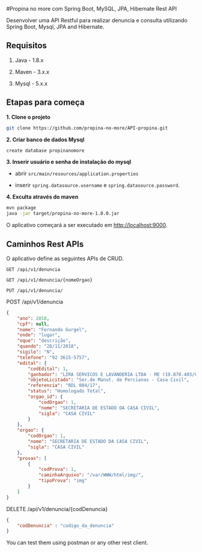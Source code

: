 #Propina no more com Spring Boot, MySQL, JPA, Hibernate Rest API

Desenvolver uma API Restful para realizar denuncia e consulta utilizando Spring Boot, Mysql, JPA and Hibernate.

## Requisitos

1. Java - 1.8.x

2. Maven - 3.x.x

3. Mysql - 5.x.x

## Etapas para começa

**1. Clone o projeto**

```bash
git clone https://github.com/propina-no-more/API-propina.git
```

**2. Criar banco de dados Mysql**
```bash
create database propinanomore
```

**3. Inserir usuário e senha de instalação do mysql**

+ abrir `src/main/resources/application.properties`

+ inserir `spring.datasource.username` e `spring.datasource.password`.

**4. Exculta através do maven**

```bash
mvn package
java -jar target/propina-no-more-1.0.0.jar
```


O aplicativo começará a ser executado em <http://localhost:9000>.

## Caminhos Rest APIs

O aplicativo define as seguintes APIs de CRUD.

	GET /api/v1/denuncia
    
    GET /api/v1/denuncia/{nomeOrgao}
    
    PUT /api/v1/denuncia/
 
 POST /api/v1/denuncia

```json
{
	"ano": 2018,
	"cpf": null,
	"nome": "Fernando Gurgel",
	"onde": "lugar",
	"oque": "descrição",
	"quando": "28/11/2018",
	"sigilo": "N",
	"telefone": "92 3615-5757",
	"edital": {
		"codEdital": 1,
		"ganhador": "LIRA SERVICOS E LAVANDERIA LTDA - ME (19.870.403/0001-10)",
		"objetoLicitado": "Ser.de Manut. de Percianas - Casa Civil",
		"referencia": "RDL 004/17",
		"status": "Homologado Total",
		"orgao_id": {
			"codOrgao": 1,
			"nome": "SECRETARIA DE ESTADO DA CASA CIVIL",
			"sigla": "CASA CIVIL"
		}
	},
	"orgao": {
		"codOrgao": 1,
		"nome": "SECRETARIA DE ESTADO DA CASA CIVIL",
		"sigla": "CASA CIVIL"
	},
	"provas": [
		{
			"codProva": 1,
			"caminhaArquivo": "/var/WWW/html/img/",
			"tipoProva": "img"
		}
	]
}
```
    
   DELETE /api/v1/denuncia/{codDenuncia}
    
```json
{
	"codDenuncia" : "codigo_da_denuncia"
}
```

You can test them using postman or any other rest client.
